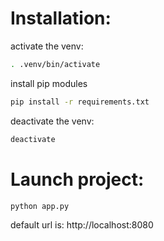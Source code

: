 # Installation:

activate the venv:
~~~sh
. .venv/bin/activate
~~~

install pip modules
~~~sh
pip install -r requirements.txt
~~~

deactivate the venv:
~~~sh
deactivate
~~~

# Launch project:
~~~sh
python app.py
~~~

default url is: http://localhost:8080
